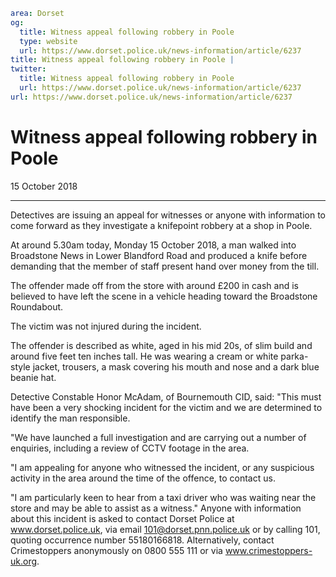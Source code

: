 ```yaml
area: Dorset
og:
  title: Witness appeal following robbery in Poole
  type: website
  url: https://www.dorset.police.uk/news-information/article/6237
title: Witness appeal following robbery in Poole |
twitter:
  title: Witness appeal following robbery in Poole
  url: https://www.dorset.police.uk/news-information/article/6237
url: https://www.dorset.police.uk/news-information/article/6237
```

# Witness appeal following robbery in Poole

15 October 2018

* * *

Detectives are issuing an appeal for witnesses or anyone with information to come forward as they investigate a knifepoint robbery at a shop in Poole.

At around 5.30am today, Monday 15 October 2018, a man walked into Broadstone News in Lower Blandford Road and produced a knife before demanding that the member of staff present hand over money from the till.

The offender made off from the store with around £200 in cash and is believed to have left the scene in a vehicle heading toward the Broadstone Roundabout.

The victim was not injured during the incident.

The offender is described as white, aged in his mid 20s, of slim build and around five feet ten inches tall. He was wearing a cream or white parka-style jacket, trousers, a mask covering his mouth and nose and a dark blue beanie hat.

Detective Constable Honor McAdam, of Bournemouth CID, said: "This must have been a very shocking incident for the victim and we are determined to identify the man responsible.

"We have launched a full investigation and are carrying out a number of enquiries, including a review of CCTV footage in the area.

"I am appealing for anyone who witnessed the incident, or any suspicious activity in the area around the time of the offence, to contact us.

"I am particularly keen to hear from a taxi driver who was waiting near the store and may be able to assist as a witness."
 Anyone with information about this incident is asked to contact Dorset Police at www.dorset.police.uk, via email 101@dorset.pnn.police.uk or by calling 101, quoting occurrence number 55180166818. Alternatively, contact Crimestoppers anonymously on 0800 555 111 or via www.crimestoppers-uk.org.
